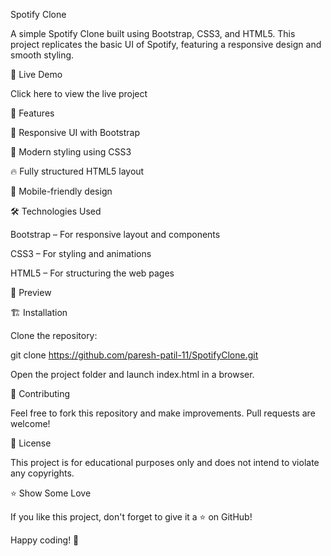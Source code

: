 Spotify Clone

A simple Spotify Clone built using Bootstrap, CSS3, and HTML5. This project replicates the basic UI of Spotify, featuring a responsive design and smooth styling.

🚀 Live Demo

Click here to view the live project

📌 Features

🎵 Responsive UI with Bootstrap

🎨 Modern styling using CSS3

🔥 Fully structured HTML5 layout

📱 Mobile-friendly design

🛠️ Technologies Used

Bootstrap – For responsive layout and components

CSS3 – For styling and animations

HTML5 – For structuring the web pages

📸 Preview



🏗️ Installation

Clone the repository:

git clone https://github.com/paresh-patil-11/SpotifyClone.git

Open the project folder and launch index.html in a browser.

🤝 Contributing

Feel free to fork this repository and make improvements. Pull requests are welcome!

📜 License

This project is for educational purposes only and does not intend to violate any copyrights.

⭐ Show Some Love

If you like this project, don't forget to give it a ⭐ on GitHub!

Happy coding! 🚀

